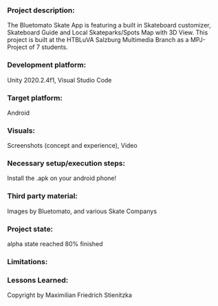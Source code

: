 ### Project description: 
The Bluetomato Skate App is featuring a built in Skateboard customizer, Skateboard Guide and Local Skateparks/Spots Map with 3D View.
This project is built at the HTBLuVA Salzburg Multimedia Branch as a MPJ-Project of 7 students.

### Development platform: 
Unity 2020.2.4f1, Visual Studio Code

### Target platform: 
Android

### Visuals: 
Screenshots (concept and experience), Video

### Necessary setup/execution steps: 
Install the .apk on your android phone!

### Third party material: 
Images by Bluetomato, and various Skate Companys

### Project state: 
alpha state reached
80% finished

### Limitations: 

### Lessons Learned: 

Copyright by Maximilian Friedrich Stienitzka
